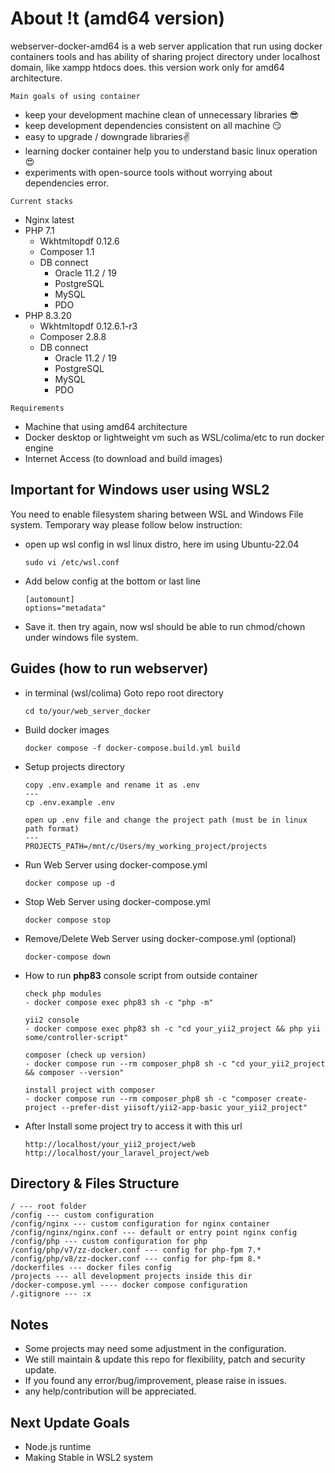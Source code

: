 # About !t (amd64 version)
webserver-docker-amd64 is a web server application that run using docker containers tools and has ability of sharing project directory under localhost domain, like xampp htdocs does. this version work only for amd64 architecture.

`Main goals of using container`
- keep your development machine clean of unnecessary libraries 😎
- keep development dependencies consistent on all machine 😏
- easy to upgrade / downgrade libraries✌️
- learning docker container help you to understand basic linux operation 😍
- experiments with open-source tools without worrying about dependencies error.

`Current stacks`
- Nginx latest
- PHP 7.1
    - Wkhtmltopdf 0.12.6
    - Composer 1.1
    - DB connect
        - Oracle 11.2 / 19
        - PostgreSQL
        - MySQL
        - PDO
- PHP 8.3.20
    - Wkhtmltopdf 0.12.6.1-r3
    - Composer 2.8.8
    - DB connect
        - Oracle 11.2 / 19
        - PostgreSQL
        - MySQL
        - PDO

`Requirements`
- Machine that using amd64 architecture
- Docker desktop or lightweight vm such as WSL/colima/etc to run docker engine
- Internet Access (to download and build images)

## Important for Windows user using WSL2
You need to enable filesystem sharing between WSL and Windows File system.
Temporary way please follow below instruction:
- open up wsl config in wsl linux distro, here im using Ubuntu-22.04
    ```
    sudo vi /etc/wsl.conf
    ```

- Add below config at the bottom or last line
    ```
    [automount]
    options="metadata"
    ```

- Save it. then try again, now wsl should be able to run chmod/chown under windows file system.


## Guides (how to run webserver)
- in terminal (wsl/colima) Goto repo root directory

  ```
  cd to/your/web_server_docker
  ```

- Build docker images

  ```
  docker compose -f docker-compose.build.yml build
  ```

- Setup projects directory

  ```
  copy .env.example and rename it as .env
  ---
  cp .env.example .env

  open up .env file and change the project path (must be in linux path format)
  ---
  PROJECTS_PATH=/mnt/c/Users/my_working_project/projects
  ```

- Run Web Server using docker-compose.yml

  ```
  docker compose up -d
  ```

- Stop Web Server using docker-compose.yml

  ```
  docker compose stop
  ```

- Remove/Delete Web Server using docker-compose.yml (optional)

  ```
  docker-compose down
  ```

- How to run **php83** console script from outside container

  ```
  check php modules
  - docker compose exec php83 sh -c "php -m"

  yii2 console
  - docker compose exec php83 sh -c "cd your_yii2_project && php yii some/controller-script"

  composer (check up version)
  - docker compose run --rm composer_php8 sh -c "cd your_yii2_project && composer --version"

  install project with composer
  - docker compose run --rm composer_php8 sh -c "composer create-project --prefer-dist yiisoft/yii2-app-basic your_yii2_project"
  ```

- After Install some project try to access it with this url
  ```
  http://localhost/your_yii2_project/web
  http://localhost/your_laravel_project/web
  ```

## Directory & Files Structure
```
/ --- root folder
/config --- custom configuration
/config/nginx --- custom configuration for nginx container
/config/nginx/nginx.conf --- default or entry point nginx config
/config/php --- custom configuration for php
/config/php/v7/zz-docker.conf --- config for php-fpm 7.*
/config/php/v8/zz-docker.conf --- config for php-fpm 8.*
/dockerfiles --- docker files config
/projects --- all development projects inside this dir
/docker-compose.yml ---- docker compose configuration
/.gitignore --- :x

```

## Notes
- Some projects may need some adjustment in the configuration.
- We still maintain & update this repo for flexibility, patch and security update.
- If you found any error/bug/improvement, please raise in issues.
- any help/contribution will be appreciated.

## Next Update Goals
- Node.js runtime
- Making Stable in WSL2 system